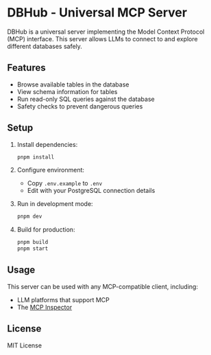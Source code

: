 # DBHub - Universal MCP Server

DBHub is a universal server implementing the Model Context Protocol (MCP) interface. This server allows LLMs to connect to and explore different databases safely.

## Features

- Browse available tables in the database
- View schema information for tables
- Run read-only SQL queries against the database
- Safety checks to prevent dangerous queries

## Setup

1. Install dependencies:

   ```bash
   pnpm install
   ```

2. Configure environment:

   - Copy `.env.example` to `.env`
   - Edit with your PostgreSQL connection details

3. Run in development mode:

   ```bash
   pnpm dev
   ```

4. Build for production:
   ```bash
   pnpm build
   pnpm start
   ```

## Usage

This server can be used with any MCP-compatible client, including:

- LLM platforms that support MCP
- The [MCP Inspector](https://github.com/modelcontextprotocol/inspector)

## License

MIT License
